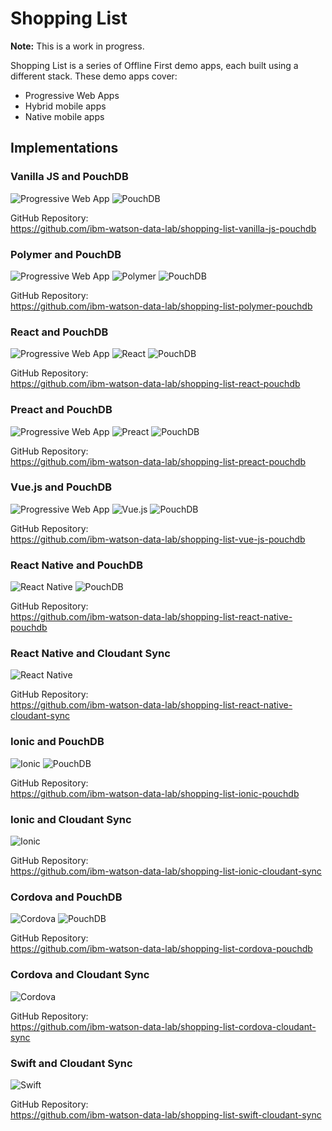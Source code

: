 # Shopping List

**Note:** This is a work in progress.

Shopping List is a series of Offline First demo apps, each built using a different stack. These demo apps cover:

* Progressive Web Apps
* Hybrid mobile apps
* Native mobile apps

## Implementations

### Vanilla JS and PouchDB

![Progressive Web App](img/pwa-logo.png) ![PouchDB](img/pouchdb-logo.png)

GitHub Repository:  
https://github.com/ibm-watson-data-lab/shopping-list-vanilla-js-pouchdb

### Polymer and PouchDB

![Progressive Web App](img/pwa-logo.png) ![Polymer](img/polymer-logo.png) ![PouchDB](img/pouchdb-logo.png)

GitHub Repository:  
https://github.com/ibm-watson-data-lab/shopping-list-polymer-pouchdb

### React and PouchDB

![Progressive Web App](img/pwa-logo.png) ![React](img/react-logo.png) ![PouchDB](img/pouchdb-logo.png)

GitHub Repository:  
https://github.com/ibm-watson-data-lab/shopping-list-react-pouchdb

### Preact and PouchDB

![Progressive Web App](img/pwa-logo.png) ![Preact](img/preact-logo.jpg) ![PouchDB](img/pouchdb-logo.png)

GitHub Repository:  
https://github.com/ibm-watson-data-lab/shopping-list-preact-pouchdb

### Vue.js and PouchDB

![Progressive Web App](img/pwa-logo.png) ![Vue.js](img/vuejs-logo.png) ![PouchDB](img/pouchdb-logo.png)

GitHub Repository:  
https://github.com/ibm-watson-data-lab/shopping-list-vue-js-pouchdb

### React Native and PouchDB

![React Native](img/react-native-logo.png) ![PouchDB](img/pouchdb-logo.png)

GitHub Repository:  
https://github.com/ibm-watson-data-lab/shopping-list-react-native-pouchdb

### React Native and Cloudant Sync

![React Native](img/react-native-logo.png)

GitHub Repository:  
https://github.com/ibm-watson-data-lab/shopping-list-react-native-cloudant-sync

### Ionic and PouchDB

![Ionic](img/ionic-logo.png) ![PouchDB](img/pouchdb-logo.png)

GitHub Repository:  
https://github.com/ibm-watson-data-lab/shopping-list-ionic-pouchdb

### Ionic and Cloudant Sync

![Ionic](img/ionic-logo.png) 

GitHub Repository:  
https://github.com/ibm-watson-data-lab/shopping-list-ionic-cloudant-sync

### Cordova and PouchDB

![Cordova](img/cordova-logo.png) ![PouchDB](img/pouchdb-logo.png)

GitHub Repository:  
https://github.com/ibm-watson-data-lab/shopping-list-cordova-pouchdb

### Cordova and Cloudant Sync

![Cordova](img/cordova-logo.png)

GitHub Repository:  
https://github.com/ibm-watson-data-lab/shopping-list-cordova-cloudant-sync

### Swift and Cloudant Sync

![Swift](img/swift-logo.png)

GitHub Repository:  
https://github.com/ibm-watson-data-lab/shopping-list-swift-cloudant-sync
